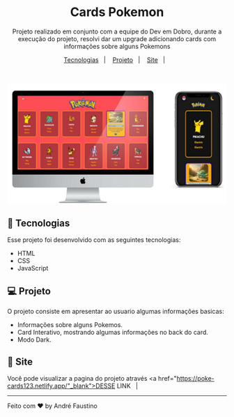


<h1 align="center">Cards Pokemon</h1>

<p align="center">
  Projeto realizado em conjunto com a equipe do Dev em Dobro, durante a execução do projeto, resolvi dar um upgrade adicionando
  cards com informações sobre alguns Pokemons</p>

<p align="center">
  <a href="#-tecnologias">Tecnologias</a>&nbsp;&nbsp;&nbsp;|&nbsp;&nbsp;&nbsp;
  <a href="#-projeto">Projeto</a>&nbsp;&nbsp;&nbsp;|&nbsp;&nbsp;&nbsp;
  <a href="#-site">Site</a>&nbsp;&nbsp;&nbsp;|&nbsp;&nbsp;&nbsp;
</p>


<br>

<p align="center">
  <img alt="Note e Celuluar" src="https://github.com/Andre-FOliveira/pokemon/blob/main/src/img/rd.png?raw=true">
  
</p>

## 🚀 Tecnologias

Esse projeto foi desenvolvido com as seguintes tecnologias:

- HTML
- CSS
- JavaScript

## 💻 Projeto

O projeto consiste em apresentar ao usuario algumas informações basicas:
- Informações sobre alguns Pokemos.
- Card Interativo, mostrando algumas informações no back do card.
- Modo Dark.

## 🔖 Site

Você pode visualizar a pagina do projeto através <a href="https://poke-cards123.netlify.app/"_blank">DESSE LINK</a>&nbsp;&nbsp;&nbsp;|&nbsp;&nbsp;&nbsp;


---

Feito com ♥ by André Faustino

